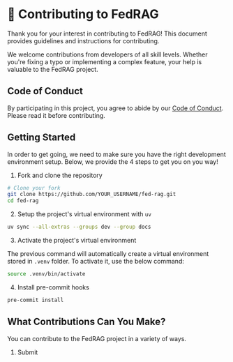 <!-- markdownlint-disable-file MD041 MD029 -->

# 🌟 Contributing to FedRAG

Thank you for your interest in contributing to FedRAG! This document provides
guidelines and instructions for contributing.

We welcome contributions from developers of all skill levels. Whether you're
fixing a typo or implementing a complex feature, your help is valuable to the
FedRAG project.

## Code of Conduct

By participating in this project, you agree to abide by our [Code of Conduct](./CODE_OF_CONDUCT.md).
Please read it before contributing.

## Getting Started

In order to get going, we need to make sure you have the right development
environment setup. Below, we provide the 4 steps to get you on you way!

1. Fork and clone the repository

```sh
# Clone your fork
git clone https://github.com/YOUR_USERNAME/fed-rag.git
cd fed-rag
```

2. Setup the project's virtual environment with `uv`

```sh
uv sync --all-extras --groups dev --group docs
```

3. Activate the project's virtual environment

The previous command will automatically create a virtual environment stored in
`.venv` folder. To activate it, use the below command:

```sh
source .venv/bin/activate
```

4. Install pre-commit hooks

```sh
pre-commit install
```

## What Contributions Can You Make?

You can contribute to the FedRAG project in a variety of ways.

1. Submit
